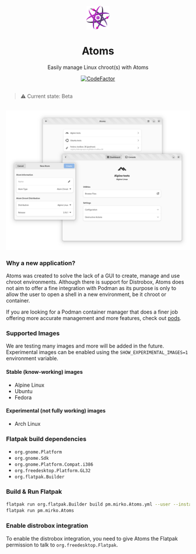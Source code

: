 <div align="center">
  <img src="https://raw.githubusercontent.com/AtomsDevs/Atoms/main/data/icons/hicolor/scalable/apps/pm.mirko.Atoms.svg" width="64">
  <h1 align="center">Atoms</h1>
  <p align="center">Easily manage Linux chroot(s) with Atoms</p>
  <a href="https://www.codefactor.io/repository/github/AtomsDevs/Atoms"><img src="https://www.codefactor.io/repository/github/AtomsDevs/Atoms/badge" alt="CodeFactor" /></a>
</div>

<br/>

> ⚠️ Current state: Beta

<br/>

<div align="center">
  <img src="https://raw.githubusercontent.com/AtomsDevs/Atoms/main/screenshot.png">
</div>

### Why a new application?
Atoms was created to solve the lack of a GUI to create, manage and use chroot 
environments. Although there is support for Distrobox, Atoms does not aim to offer 
a fine integration with Podman as its purpose is only to allow the user to open a 
shell in a new environment, be it chroot or container.

If you are looking for a Podman container manager that does a finer job offering 
more accurate management and more features, check out [pods](https://github.com/marhkb/pods).

### Supported Images
We are testing many images and more will be added in the future. Experimental images
can be enabled using the `SHOW_EXPERIMENTAL_IMAGES=1` environment variable.

#### Stable (know-working) images
- Alpine Linux
- Ubuntu
- Fedora

#### Experimental (not fully working) images
- Arch Linux

### Flatpak build dependencies
- `org.gnome.Platform`
- `org.gnome.Sdk`
- `org.gnome.Platform.Compat.i386`
- `org.freedesktop.Platform.GL32`
- `org.flatpak.Builder`


### Build & Run Flatpak
```bash
flatpak run org.flatpak.Builder build pm.mirko.Atoms.yml --user --install --force-clean
flatpak run pm.mirko.Atoms
```

### Enable distrobox integration
To enable the distrobox integration, you need to give Atoms the Flatpak permission
to talk to `org.freedesktop.Flatpak`.
